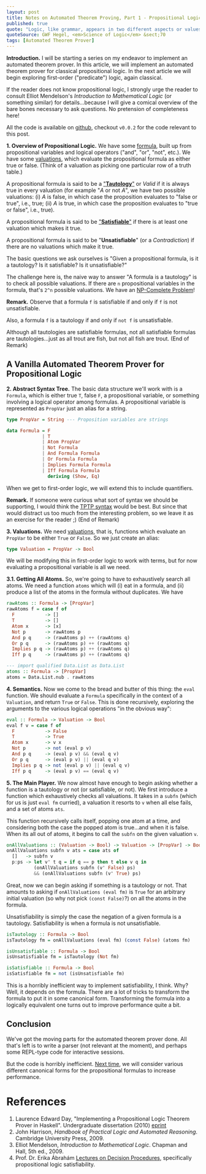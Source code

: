 ```yaml
---
layout: post
title: Notes on Automated Theorem Proving, Part 1 - Propositional Logic
published: true
quote: "Logic, like grammar, appears in two different aspects or values. It is one thing for him who comes to it for the first time, but it is another thing for him who comes back to it from the sciences. He who begins the study of grammar finds in its forms and laws dry abstractions, arbitrary rules. On the other hand, he who has mastered a language and at the same time has a comparative knowledge of other languages, he alone can make contact with the spirit and culture of a people through the grammar of its language. Similarly, he who approaches this science at first finds in logic an isolated system of abstractions which, confined within itself, does not embrace within its scope the other knowledges and sciences."
quoteSource: GWF Hegel, <em>Science of Logic</em> &sect;70
tags: [Automated Theorem Prover]
---
```


**Introduction.**
I will be starting a series on my endeavor to implement an automated
theorem prover. In this article, we will implement an automated theorem
prover for classical propositional logic. In the next article we will
begin exploring first-order ("predicate") logic, again classical.

If the reader does not know propositional logic, I strongly urge the
reader to consult Elliot Mendelson's *Introduction to Mathematical
Logic* (or something similar) for details...because I will give a
comical overview of the bare bones necessary to ask questions. No
pretension of completeness here!

All the code is available on
[github](https://github.com/pqnelson/surak), checkout `v0.0.2` for the
code relevant to this post.

**1. Overview of Propositional Logic.** 
We have some
[formula](http://en.wikipedia.org/wiki/Propositional_formula), built up
from propositional variables and logical operators ("and", "or", "not",
etc.). We have some
[valuations](http://en.wikipedia.org/wiki/Valuation_%28logic%29), which
evaluate the propositional formula as either true or false. (Think of a
valuation as picking one particular row of a truth table.)

A propositional formula is said to be a
["**Tautology**"](http://en.wikipedia.org/wiki/Tautology_(logic)) or
*Valid* if it is always true in every valuation (for example "*A* or not
*A*", we have two possible valuations: (i) *A* is false, in which case
the proposition evaluates to "false or true", i.e., true; (ii) *A* is
true, in which case the proposition evaluates to "true or false", i.e.,
true).

A propositional formula is said to be
["**Satisfiable**"](http://en.wikipedia.org/wiki/Satisfiability) if
there is at least one valuation which makes it true.

A propositional formula is said to be "**Unsatisfiable**" (or a
*Contradiction*) if there are no valuations which make it true.

The basic questions we ask ourselves is "Given a propositional formula,
is it a tautology? Is it satisfiable? Is it unsatisfiable?"

The challenge here is, the naive way to answer "A formula is a
tautology" is to check all possible valuations. If there are `n`
propositional variables in the formula, that's `2^n` possible
valuations. We have an
[NP-Complete Problem](http://en.wikipedia.org/wiki/Boolean_satisfiability_problem)!

**Remark.** Observe that a formula `f` is satisfiable if and only if `f`
is not unsatisfiable.

Also, a formula `f` is a tautology if and only if `not f` is unsatisfiable.

Although all tautologies are satisfiable formulas, not all satisfiable
formulas are tautologies...just as all trout are fish, but not all fish
are trout. (End of Remark)

## A Vanilla Automated Theorem Prover for Propositional Logic

**2. Abstract Syntax Tree.**
The basic data structure we'll work with is a `Formula`, which is either
true `T`, false `F`, a propositional variable, or something involving a
logical operator among formulas. A propositional variable is represented
as `PropVar` just an alias for a string.

```haskell
type PropVar = String --- Proposition variables are strings

data Formula = F
             | T
             | Atom PropVar
             | Not Formula
             | And Formula Formula
             | Or Formula Formula
             | Implies Formula Formula
             | Iff Formula Formula
               deriving (Show, Eq)
```

When we get to first-order logic, we will extend this to include quantifiers.

**Remark.**
If someone were curious what sort of syntax we should be supporting, I
would think the
[TPTP syntax](http://www.cs.miami.edu/~tptp/TPTP/SyntaxBNF.html) would
be best. But since that would distract us too much from the interesting
problem, so we leave it as an exercise for the reader ;) (End of Remark)

**3. Valuations.**
We need
[valuations](http://en.wikipedia.org/wiki/Valuation_%28logic%29), that
is, functions which evaluate an `PropVar` to be either `True` or
`False`. So we just create an alias:

```haskell
type Valuation = PropVar -> Bool
```

We will be modifying this in first-order logic to work with terms, but
for now evaluating a propositional variable is all we need.

**3.1. Getting All Atoms.**
So, we're going to have to exhaustively search all atoms. We need a
function `atoms` which will (i) eat in a formula, and (ii) produce a
list of the atoms in the formula without duplicates. We have

```haskell
rawAtoms :: Formula -> [PropVar]
rawAtoms f = case f of
  F           -> []
  T           -> []
  Atom x      -> [x]
  Not p       -> rawAtoms p
  And p q     -> (rawAtoms p) ++ (rawAtoms q)
  Or p q      -> (rawAtoms p) ++ (rawAtoms q)
  Implies p q -> (rawAtoms p) ++ (rawAtoms q)
  Iff p q     -> (rawAtoms p) ++ (rawAtoms q)

--- import qualified Data.List as Data.List
atoms :: Formula -> [PropVar]
atoms = Data.List.nub . rawAtoms
```

**4. Semantics.**
Now we come to the bread and butter of this thing: the `eval`
function. We should evaluate a `Formula` specifically in the context  of
a `Valuation`, and return `True` or `False`. This is done recursively,
exploring the arguments to the various logical operations "in the
obvious way":

```haskell
eval :: Formula -> Valuation -> Bool
eval f v = case f of
  F           -> False
  T           -> True
  Atom x      -> v x
  Not p       -> not (eval p v)
  And p q     -> (eval p v) && (eval q v)
  Or p q      -> (eval p v) || (eval q v)
  Implies p q -> not (eval p v) || (eval q v)
  Iff p q     -> (eval p v) == (eval q v)
```

**5. The Main Player.**
We now almost have enough to begin asking whether a function is a
tautology or not (or satisfiable, or not). We first introduce a function
which exhaustively checks all valuations. It takes in a `subfn` (which
for us is just `eval fm` curried), a valuation it resorts to `v` when
all else fails, and a set of atoms `ats`.

This function recursively calls itself, popping one atom at a time, and
considering both the case the popped atom is true...and when it is
false. When its all out of atoms, it begins to call the `subfn` on the
given valuation `v`.

```haskell
onAllValuations :: (Valuation -> Bool) -> Valuation -> [PropVar] -> Bool
onAllValuations subfn v ats = case ats of
  []   -> subfn v
  p:ps -> let v' t q = if q == p then t else v q in
          (onAllValuations subfn (v' False) ps)
          && (onAllValuations subfn (v' True) ps)
```

Great, now we can begin asking if something is a tautology or not. That
amounts to asking if `onAllValuations (eval fm)` is `True` for an
arbitrary initial valuation (so why not pick `(const False)`?) on all
the atoms in the formula.

Unsatisfiability is simply the case the negation of a given formula is a
tautology. Satisfiability is when a formula is not unsatisfiable.

```haskell
isTautology :: Formula -> Bool
isTautology fm = onAllValuations (eval fm) (const False) (atoms fm)

isUnsatisfiable :: Formula -> Bool
isUnsatisfiable fm = isTautology (Not fm)

isSatisfiable :: Formula -> Bool
isSatisfiable fm = not (isUnsatisfiable fm)
```

This is a horribly inefficient way to implement satisfiability, I
think. Why? Well, it depends on the formula. There are a lot of tricks
to transform the formula to put it in some canonical form. Transforming
the formula into a logically equivalent one turns out to improve
performance quite a bit.

## Conclusion

We've got the moving parts for the automated theorem prover done. All
that's left is to write a parser (not relevant at the moment), and
perhaps some REPL-type code for interactive sessions.

But the code is horribly inefficient. [Next time](http://pqnelson.github.io/2015/02/09/automated-thm-ii-normal-forms.html), we will consider
various different canonical forms for the propositional formulas to
increase performance.

# References
1. Laurence Edward Day,
   "Implementing a Propositional Logic Theorem Prover in Haskell".
   Undergraduate dissertation (2010)
   [eprint](http://www.cs.nott.ac.uk/~led/papers/led_bsc_dissertation.pdf)
2. John Harrison,
   *Handbook of Practical Logic and Automated Reasoning*.
   Cambridge University Press, 2009.
3. Elliot Mendelson,
   *Introduction to Mathematical Logic*.
   Chapman and Hall, 5th ed., 2009.
4. Prof. Dr. Erika Ábrahám
   [Lectures on Decision Procedures](http://www.decision-procedures.org/slides/),
   specifically propositional logic satisfiability.
